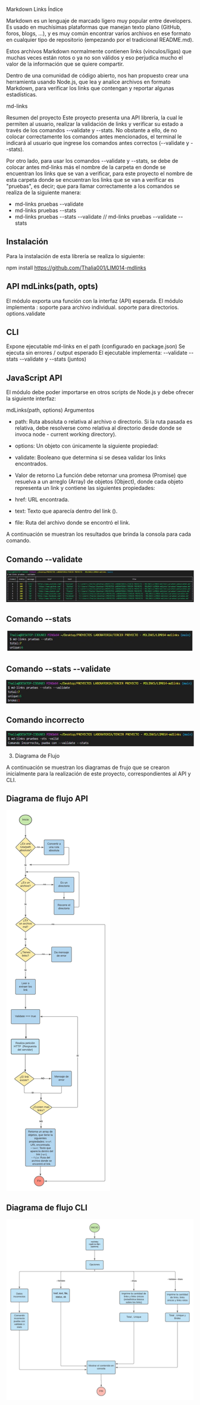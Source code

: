 Markdown Links
Índice

Markdown es un lenguaje de marcado ligero muy popular entre developers. Es usado en muchísimas plataformas que manejan texto plano (GitHub, foros, blogs, ...), y es muy común encontrar varios archivos en ese formato en cualquier tipo de repositorio (empezando por el tradicional README.md).

Estos archivos Markdown normalmente contienen links (vínculos/ligas) que muchas veces están rotos o ya no son válidos y eso perjudica mucho el valor de la información que se quiere compartir.

Dentro de una comunidad de código abierto, nos han propuesto crear una herramienta usando Node.js, que lea y analice archivos en formato Markdown, para verificar los links que contengan y reportar algunas estadísticas.

md-links

Resumen del proyecto
Este proyecto presenta una API librería, la cual le permiten al usuario, realizar la validación de links y verificar su estado a través de los comandos --validate y --stats. No obstante a ello, de no colocar correctamente los comandos antes mencionados, el terminal le indicará al usuario que ingrese los comandos antes correctos (--validate y --stats).

Por otro lado, para usar los comandos --validate y --stats, se debe de colocar antes md-links más el nombre de la carpeta en donde se encuentran los links que se van a verificar, para este proyecto el nombre de esta carpeta donde se encuentran los links que se van a verificar es "pruebas", es decir; que para llamar correctamente a los comandos se realiza de la siguiente manera: 

- md-links pruebas --validate 
- md-links pruebas --stats
- md-links pruebas --stats --validate // md-links pruebas --validate --stats

## Instalación
Para la instalación de esta librería se realiza lo siguiente:

npm install https://github.com/Thalia001/LIM014-mdlinks

## API mdLinks(path, opts)
El módulo exporta una función con la interfaz (API) esperada.
El módulo implementa :
soporte para archivo individual.
soporte para directorios.
options.validate
## CLI
Expone ejecutable md-links en el path (configurado en package.json)
Se ejecuta sin errores / output esperado
El ejecutable implementa:
--validate
--stats
--validate y --stats (juntos)
## JavaScript API
El módulo debe poder importarse en otros scripts de Node.js y debe ofrecer la siguiente interfaz:

mdLinks(path, options)
Argumentos
- path: Ruta absoluta o relativa al archivo o directorio. Si la ruta pasada es relativa, debe resolverse como relativa al directorio desde donde se invoca node - current working directory).
- options: Un objeto con únicamente la siguiente propiedad:
- validate: Booleano que determina si se desea validar los links encontrados.
- Valor de retorno
La función debe retornar una promesa (Promise) que resuelva a un arreglo (Array) de objetos (Object), donde cada objeto representa un link y contiene las siguientes propiedades:

- href: URL encontrada.
- text: Texto que aparecía dentro del link (<a>).
- file: Ruta del archivo donde se encontró el link.

A continuación se muestran los resultados que brinda la consola para cada comando.

## Comando --validate

![Comando --validate](./imagenes/validate.jpg)

## Comando --stats

![Comando --stats](./imagenes/stats1.jpg)

## Comando --stats --validate

![Comando --stats](./imagenes/statsvalidate.jpg)

## Comando incorrecto

![Comando incorrecto](./imagenes/comandoincorrecto.jpg)

3. Diagrama de Flujo

A continuación se muestran los diagramas de frujo que se crearon inicialmente para la realización de este proyecto, correspondientes al API y CLI.

## Diagrama de flujo API

![API](./imagenes/diagramaAPI.jpeg)

## Diagrama de flujo CLI

![API](./imagenes/diagramaCLI.jpeg)



